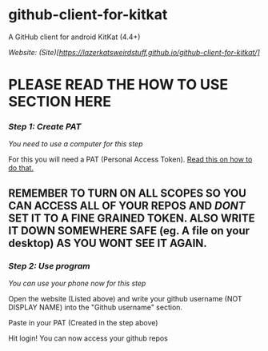 # github-client-for-kitkat
A GitHub client for android KitKat (4.4+)

_Website: (Site)[https://lazerkatsweirdstuff.github.io/github-client-for-kitkat/]_
# PLEASE READ THE HOW TO USE SECTION HERE

### _Step 1: Create PAT_

*You need to use a computer for this step*

For this you will need a PAT (Personal Access Token). [Read this on how to do that.](https://docs.github.com/en/authentication/keeping-your-account-and-data-secure/managing-your-personal-access-tokens#creating-a-personal-access-token-classic) 

## REMEMBER TO TURN ON ALL SCOPES SO YOU CAN ACCESS ALL OF YOUR REPOS AND _DONT_ SET IT TO A FINE GRAINED TOKEN. ALSO WRITE IT DOWN SOMEWHERE SAFE (eg. A file on your desktop) AS YOU WONT SEE IT AGAIN.

### _Step 2: Use program_

*You can use your phone now for this step*

Open the website (Listed above) and write your github username (NOT DISPLAY NAME) into the "Github username" section.

Paste in your PAT (Created in the step above)

Hit login! You can now access your github repos 
